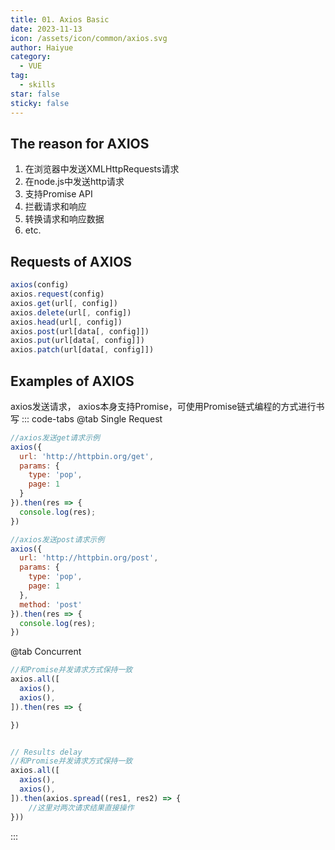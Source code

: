 ```yaml
---
title: 01. Axios Basic
date: 2023-11-13
icon: /assets/icon/common/axios.svg
author: Haiyue
category:
  - VUE
tag:
  - skills
star: false
sticky: false
---
```


## The reason for AXIOS
1. 在浏览器中发送XMLHttpRequests请求
1. 在node.js中发送http请求
1. 支持Promise API
1. 拦截请求和响应
1. 转换请求和响应数据
1. etc.

## Requests of AXIOS
``` js
axios(config)
axios.request(config)
axios.get(url[, config])
axios.delete(url[, config])
axios.head(url[, config])
axios.post(url[data[, config]])
axios.put(url[data[, config]])
axios.patch(url[data[, config]])
```

## Examples of AXIOS
axios发送请求， axios本身支持Promise，可使用Promise链式编程的方式进行书写
::: code-tabs
@tab Single Request
``` js
//axios发送get请求示例
axios({
  url: 'http://httpbin.org/get',
  params: {
    type: 'pop',
    page: 1
  }
}).then(res => {
  console.log(res);
})

//axios发送post请求示例
axios({
  url: 'http://httpbin.org/post',
  params: {
    type: 'pop',
    page: 1
  },
  method: 'post'
}).then(res => {
  console.log(res);
})
```
@tab Concurrent
``` js
//和Promise并发请求方式保持一致
axios.all([
  axios(),
  axios(),
]).then(res => {

})


// Results delay
//和Promise并发请求方式保持一致
axios.all([
  axios(),
  axios(),
]).then(axios.spread((res1, res2) => {
    //这里对两次请求结果直接操作
}))
```
:::